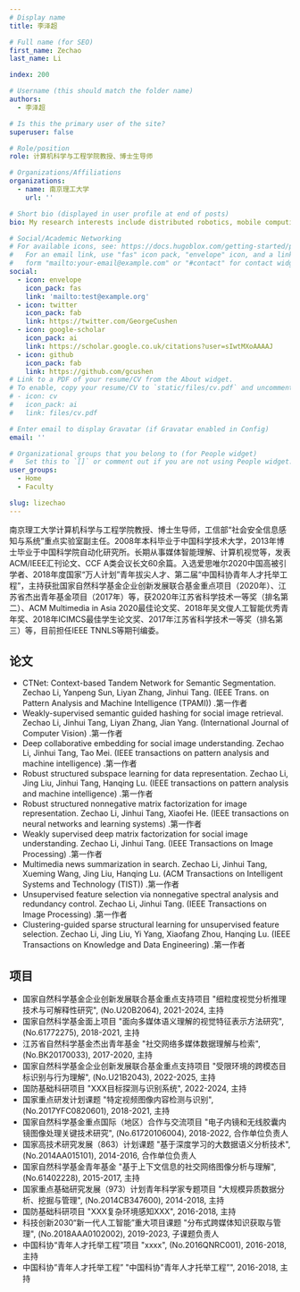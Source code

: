 ```yaml
---
# Display name
title: 李泽超

# Full name (for SEO)
first_name: Zechao
last_name: Li

index: 200

# Username (this should match the folder name)
authors:
  - 李泽超

# Is this the primary user of the site?
superuser: false

# Role/position
role: 计算机科学与工程学院教授、博士生导师

# Organizations/Affiliations
organizations:
  - name: 南京理工大学
    url: ''

# Short bio (displayed in user profile at end of posts)
bio: My research interests include distributed robotics, mobile computing and programmable matter.

# Social/Academic Networking
# For available icons, see: https://docs.hugoblox.com/getting-started/page-builder/#icons
#   For an email link, use "fas" icon pack, "envelope" icon, and a link in the
#   form "mailto:your-email@example.com" or "#contact" for contact widget.
social:
  - icon: envelope
    icon_pack: fas
    link: 'mailto:test@example.org'
  - icon: twitter
    icon_pack: fab
    link: https://twitter.com/GeorgeCushen
  - icon: google-scholar
    icon_pack: ai
    link: https://scholar.google.co.uk/citations?user=sIwtMXoAAAAJ
  - icon: github
    icon_pack: fab
    link: https://github.com/gcushen
# Link to a PDF of your resume/CV from the About widget.
# To enable, copy your resume/CV to `static/files/cv.pdf` and uncomment the lines below.
# - icon: cv
#   icon_pack: ai
#   link: files/cv.pdf

# Enter email to display Gravatar (if Gravatar enabled in Config)
email: ''

# Organizational groups that you belong to (for People widget)
#   Set this to `[]` or comment out if you are not using People widget.
user_groups:
  - Home
  - Faculty

slug: lizechao
---
```


南京理工大学计算机科学与工程学院教授、博士生导师，工信部“社会安全信息感知与系统”重点实验室副主任。2008年本科毕业于中国科学技术大学，2013年博士毕业于中国科学院自动化研究所。长期从事媒体智能理解、计算机视觉等，发表ACM/IEEE汇刊论文、CCF A类会议长文60余篇。入选爱思唯尔2020中国高被引学者、2018年度国家“万人计划”青年拔尖人才、第二届“中国科协青年人才托举工程”，主持获批国家自然科学基金企业创新发展联合基金重点项目（2020年）、江苏省杰出青年基金项目（2017年）等，获2020年江苏省科学技术一等奖（排名第二）、ACM Multimedia in Asia 2020最佳论文奖、2018年吴文俊人工智能优秀青年奖、2018年ICIMCS最佳学生论文奖、2017年江苏省科学技术一等奖（排名第三）等，目前担任IEEE TNNLS等期刊编委。

## 论文
- CTNet: Context-based Tandem Network for Semantic Segmentation. Zechao Li, Yanpeng Sun, Liyan Zhang, Jinhui Tang. (IEEE Trans. on Pattern Analysis and Machine Intelligence (TPAMI)) .第一作者
- Weakly-supervised semantic guided hashing for social image retrieval. Zechao Li, Jinhui Tang, Liyan Zhang, Jian Yang. (International Journal of Computer Vision) .第一作者
- Deep collaborative embedding for social image understanding. Zechao Li, Jinhui Tang, Tao Mei. (IEEE transactions on pattern analysis and machine intelligence) .第一作者
- Robust structured subspace learning for data representation. Zechao Li, Jing Liu, Jinhui Tang, Hanqing Lu. (IEEE transactions on pattern analysis and machine intelligence) .第一作者
- Robust structured nonnegative matrix factorization for image representation. Zechao Li, Jinhui Tang, Xiaofei He. (IEEE transactions on neural networks and learning systems) .第一作者
- Weakly supervised deep matrix factorization for social image understanding. Zechao Li, Jinhui Tang. (IEEE Transactions on Image Processing) .第一作者
- Multimedia news summarization in search. Zechao Li, Jinhui Tang, Xueming Wang, Jing Liu, Hanqing Lu. (ACM Transactions on Intelligent Systems and Technology (TIST)) .第一作者
- Unsupervised feature selection via nonnegative spectral analysis and redundancy control. Zechao Li, Jinhui Tang. (IEEE Transactions on Image Processing) .第一作者
- Clustering-guided sparse structural learning for unsupervised feature selection. Zechao Li, Jing Liu, Yi Yang, Xiaofang Zhou, Hanqing Lu. (IEEE Transactions on Knowledge and Data Engineering) .第一作者

## 项目
- 国家自然科学基金企业创新发展联合基金重点支持项目 "细粒度视觉分析推理技术与可解释性研究", (No.U20B2064), 2021-2024, 主持
- 国家自然科学基金面上项目 "面向多媒体语义理解的视觉特征表示方法研究", (No.61772275), 2018-2021, 主持
- 江苏省自然科学基金杰出青年基金 "社交网络多媒体数据理解与检索", (No.BK20170033), 2017-2020, 主持
- 国家自然科学基金企业创新发展联合基金重点支持项目 "受限环境的跨模态目标识别与行为理解", (No.U21B2043), 2022-2025, 主持
- 国防基础科研项目 "XXX目标探测与识别系统", 2022-2024, 主持
- 国家重点研发计划课题 "特定视频图像内容检测与识别", (No.2017YFC0820601), 2018-2021, 主持
- 国家自然科学基金重点国际（地区）合作与交流项目 "电子内镜和无线胶囊内镜图像处理关键技术研究", (No.61720106004), 2018-2022, 合作单位负责人
- 国家高技术研究发展（863）计划课题 "基于深度学习的大数据语义分析技术", (No.2014AA015101), 2014-2016, 合作单位负责人
- 国家自然科学基金青年基金 "基于上下文信息的社交网络图像分析与理解", (No.61402228), 2015-2017, 主持
- 国家重点基础研究发展（973）计划青年科学家专题项目 "大规模异质数据分析、挖掘与管理", (No.2014CB347600), 2014-2018, 主持
- 国防基础科研项目 "XXX复杂环境感知XXX", 2016-2018, 主持
- 科技创新2030“新一代人工智能”重大项目课题 "分布式跨媒体知识获取与管理", (No.2018AAA0102002), 2019-2023, 子课题负责人
- 中国科协“青年人才托举工程”项目 "xxxx", (No.2016QNRC001), 2016-2018, 主持
- 中国科协”青年人才托举工程” "中国科协”青年人才托举工程”", 2016-2018, 主持
